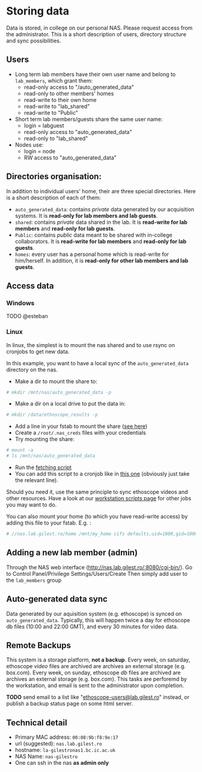 Storing data
===============

Data is stored, in college on our personal NAS.
Please request access from the administrator.
This is a short description of users, directory structure and sync possibilities.


Users
------------------------------------------
* Long term lab members have their own user name and belong to `lab_members`, which grant them:
    * read-only access to "/auto_generated_data"
    * read-only to other members' homes
    * read-write to their own home
    * read-write to "lab_shared"
    * read-write to "Public"
* Short term lab members/guests share the same user name:
    * login = labguest
    * read-only access to "auto_generated_data"
    * read-only to "lab_shared"
* Nodes use:
    * login = node
    * RW access to "auto_generated_data"

Directories organisation:
------------------------------------------

In addition to individual users' home, their are three special directories. Here is a short description of each of them:
* `auto_generated_data`:  contains *private* data generated by our acquisition systems. It is **read-only for lab members and lab guests**.
* `shared`:  contains *private* data shared in the lab. It is **read-write for lab members** and  **read-only for lab guests**.
* `Public`:  contains *public* data meant to be shared with in-college collaborators. It is **read-write for lab members** and  **read-only for lab guests**.
* `homes`: every user has a personal home which is read-write for him/herself. In addition, it is **read-only for other lab members and lab guests**.

Access data
----------------------------------
### Windows

TODO @esteban

### Linux

In linux, the simplest is to mount the nas shared and to use rsync on cronjobs to get new data.

In this example, you want to have a local sync of the `auto_generated_data` directory on the nas.

* Make a dir to mount the share to:
```sh
# mkdir /mnt/nas/auto_generated_data -p
```
* Make a dir on a local drive to put the data in:
```sh
# mkdir /data/ethoscope_results -p
```
* Add a line in your fstab to mount the share ([see here](https://github.com/gilestrolab/labscripts/blob/master/workstation/fstab))
* Create a `/root/.nas_creds` files with your credentials
* Try mounting the share:
```sh
# mount -a
# ls /mnt/nas/auto_generated_data
```
* Run the [fetching script](https://github.com/gilestrolab/labscripts/blob/master/workstation/fetch_ethoscope_results.sh)
* You can add this script to a cronjob like in [this one](https://github.com/gilestrolab/labscripts/blob/master/workstation/crontab) (obviously just take the relevant line).

Should you need it, use the same principle to sync ethoscope videos and other resources.
Have a look at our [workstation scripts page](https://github.com/gilestrolab/labscripts/tree/master/workstation) for other jobs you may want to do.

You can also mount your home (to which you have read-write access) by adding this file to your fstab. E.g. :

```sh
# //nas.lab.gilest.ro/home /mnt/my_home cifs defaults,uid=1000,gid=1000,credentials=/etc/.nas_creds 0 0
```

Adding a new lab member (admin)
------------------------------------------------

Through the NAS web interface (http://nas.lab.gilest.ro/:8080/cgi-bin/).
Go to Control Panel/Privilege Settings/Users/Create
Then simply add user to the `lab_members` group

Auto-generated data sync
------------------------
Data generated by our aquisition system (e.g. ethoscope) is synced on `auto_generated_data`.
Typically, this will happen twice a day for ethoscope db files (10:00 and 22:00 GMT), and every 30 minutes for video data.


Remote Backups
------------------------
This system is a storage platform, **not a backup**.
Every week, on saturday, ethoscope *video* files are archived are archives an external storage (e.g. box.com).
Every week, on sunday, ethoscope *db*  files are archived are archives an external storage (e.g. box.com).
This tasks are perforemd by the workstation, and email is sent to the administrator upon completion.

**TODO** send email to a list like "ethoscope-users@lab.gilest.ro" instead, or publish a backup status page on some html server.

Technical detail
----------------------------

* Primary MAC  address: `00:08:9b:f8:9e:17`
* url (suggested):  `nas.lab.gilest.ro`
* hostname: `la-gilestronas1.bc.ic.ac.uk`
* NAS Name: `nas-gilestro`
* One can ssh in the nas **as admin only** 


